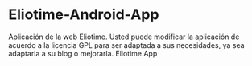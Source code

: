 Eliotime-Android-App
====================
Aplicación de la web Eliotime.
Usted puede modificar la aplicación de acuerdo a la licencia GPL para ser adaptada a sus necesidades, ya sea adaptarla a su blog o mejorarla. 
Eliotime App
